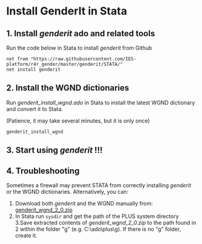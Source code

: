 # Install GenderIt in Stata

## 1. Install  _genderit_ ado and related tools

 Run the code below in Stata to install _genderit_ from Github

````
net from "https://raw.githubusercontent.com/IES-platform/r4r_gender/master/genderit/STATA/"
net install genderit
````

## 2. Install the WGND dictionaries

Run _genderit_install_wgnd.ado_ in Stata to install the latest WGND dictionary and convert it to Stata.

(Patience, it may take several minutes, but it is only once)
````
genderit_install_wgnd

````

## 3. Start using _genderit_ !!!


## 4. Troubleshooting

Sometimes a firewall may prevent STATA from correctly installing _genderit_ or the WGND dictionaries.
Alternatively, you can:

1. Download both _genderit_ and the WGND manually from: [genderit_wgnd_2_0.zip](https://ies-r4r-public.s3.eu-central-1.amazonaws.com/wgnd/dta/genderit_wgnd_2_0.zip)
2. In Stata run `sysdir` and get the path of the PLUS system directory
3.Save extracted contents of _genderit_wgnd_2_0.zip_ to the path found in 2 within the folder "g" (e.g. C:\ado\plus\g). 
If there is no "g" folder, create it. 

